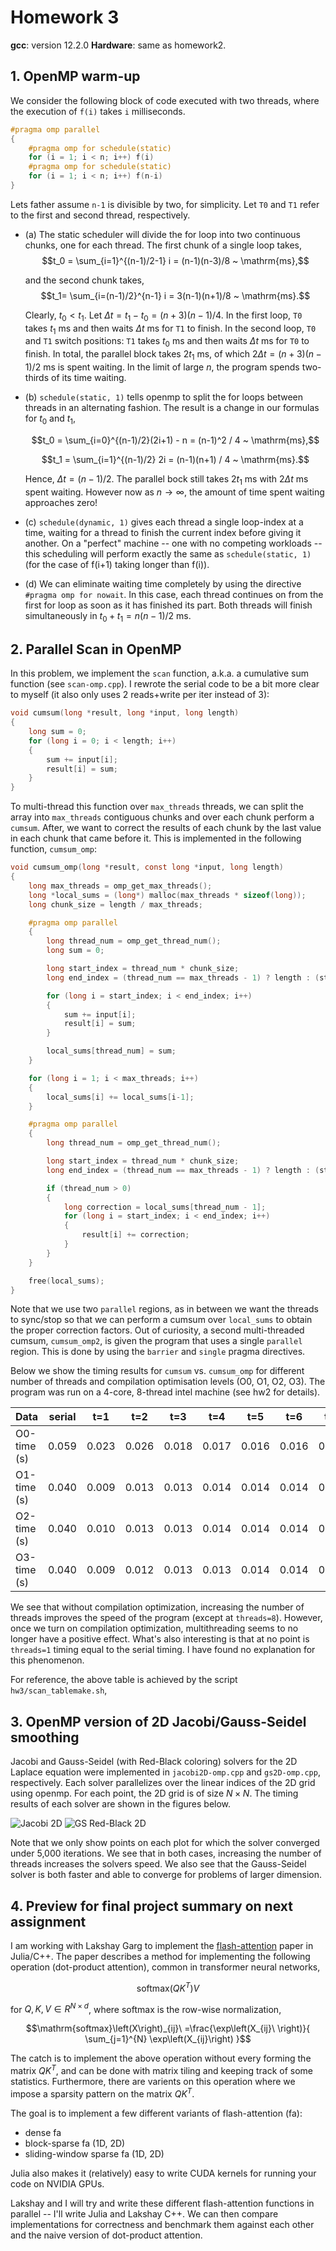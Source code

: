 # Homework 3

**gcc**: version 12.2.0
**Hardware**: same as homework2.


## 1. OpenMP warm-up
We consider the following block of code executed with two threads, where the execution 
of `f(i)` takes `i` milliseconds.

```c
#pragma omp parallel
{
    #pragma omp for schedule(static)
    for (i = 1; i < n; i++) f(i)
    #pragma omp for schedule(static)
    for (i = 1; i < n; i++) f(n-i)
}
```

Lets father assume `n-1` is divisible by two, for simplicity.
Let `T0` and `T1` refer to the first and second thread, respectively. 

- (a) The static scheduler will divide the for loop into two continuous chunks,
  one for each thread. The first chunk of a single loop takes,
  $$t_0 = \sum_{i=1}^{(n-1)/2-1} i = (n-1)(n-3)/8 ~ \mathrm{ms},$$
  
  and the second chunk takes,
  $$t_1= \sum_{i=(n-1)/2}^{n-1} i = 3(n-1)(n+1)/8 ~ \mathrm{ms}.$$
  
  Clearly, $t_0 < t_1$. Let
  $\Delta t = t_1-t_0 = (n+3)(n-1)/4$. In the first loop, `T0` takes $t_1$ ms and then waits
  $\Delta t$ ms for `T1` to finish. In the second loop, `T0` and `T1` switch
  positions: `T1` takes $t_0$ ms and then waits $\Delta t$ ms for `T0` to
  finish. In  total, the parallel block takes $2t_1$ ms, of which 
  $2\Delta t= (n+3)(n-1)/2$ ms is spent waiting. In the limit of large $n$, the program
  spends two-thirds of its time waiting.

- (b) `schedule(static, 1)` tells openmp to split the for loops between threads
  in an alternating fashion. The result is a change in our formulas for $t_0$
  and $t_1$,
  
  $$t_0 = \sum_{i=0}^{(n-1)/2}(2i+1) - n  = (n-1)^2 / 4 ~ \mathrm{ms},$$
  
  $$t_1 = \sum_{i=1}^{(n-1)/2} 2i = (n-1)(n+1) / 4 ~ \mathrm{ms}.$$
  
  Hence, $\Delta t = (n-1)/2$. The parallel bock still takes $2t_1$ ms with
  $2\Delta t$ ms spent waiting. However now as $n \rightarrow \infty$, the
  amount of time spent waiting approaches zero!

- (c) `schedule(dynamic, 1)` gives each thread a single loop-index at a time,
  waiting for a thread to finish the current index before giving it another. On
  a "perfect" machine -- one with no competing workloads -- this scheduling
  will perform exactly the same as `schedule(static, 1)` (for the case of f(i+1) taking longer than f(i)).

- (d) We can eliminate waiting time completely by using the directive `#pragma omp for nowait`.
  In this case, each thread continues on from the first for loop as soon as it has finished its part.
  Both threads will finish simultaneously in $t_0 + t_1 = n(n-1)/2$ ms.

## 2. Parallel Scan in OpenMP
In this problem, we implement the `scan` function, a.k.a. a cumulative sum function (see `scan-omp.cpp`).
I rewrote the serial code to be a bit more clear to myself (it also only uses 2 reads+write per iter instead of 3):

```c
void cumsum(long *result, long *input, long length) 
{
    long sum = 0;
    for (long i = 0; i < length; i++) 
    {
        sum += input[i];
        result[i] = sum;
    }
}
```

To multi-thread this function over `max_threads` threads, we can split the array into 
`max_threads` contiguous chunks and over each chunk perform a `cumsum`. After, 
we want to correct the results of each chunk by the last value in each chunk that came 
before it. This is implemented in the following function, `cumsum_omp`:

```c
void cumsum_omp(long *result, const long *input, long length) 
{
    long max_threads = omp_get_max_threads();
    long *local_sums = (long*) malloc(max_threads * sizeof(long));
    long chunk_size = length / max_threads;

    #pragma omp parallel
    {
        long thread_num = omp_get_thread_num();
        long sum = 0;

        long start_index = thread_num * chunk_size;
        long end_index = (thread_num == max_threads - 1) ? length : (start_index + chunk_size);

        for (long i = start_index; i < end_index; i++) 
        {
            sum += input[i];
            result[i] = sum;
        }

        local_sums[thread_num] = sum;
    }

    for (long i = 1; i < max_threads; i++) 
    {
        local_sums[i] += local_sums[i-1];
    }

    #pragma omp parallel
    {
        long thread_num = omp_get_thread_num();

        long start_index = thread_num * chunk_size;
        long end_index = (thread_num == max_threads - 1) ? length : (start_index + chunk_size);

        if (thread_num > 0) 
        {
            long correction = local_sums[thread_num - 1];
            for (long i = start_index; i < end_index; i++) 
            {
                result[i] += correction;
            }
        }
    }

    free(local_sums);
}
```

Note that we use two `parallel` regions, as in between we want the threads to
sync/stop so that we can perform a cumsum over `local_sums` to obtain the
proper correction factors. Out of curiosity, a second multi-threaded cumsum,
`cumsum_omp2`, is given the program that uses a single `parallel` 
region. This is done by using the `barrier` and `single` pragma directives.

Below we show the timing results for `cumsum` vs. `cumsum_omp` for different
number of threads and compilation optimisation levels (O0, O1, O2, O3). The
program was run on a 4-core, 8-thread intel machine (see hw2 for details).

| Data        | serial| t=1   | t=2   | t=3   | t=4   | t=5   | t=6   | t=7   | t=8   |
|-------------|-------|-------|-------|-------|-------|-------|-------|-------|-------|
| O0-time (s) | 0.059 | 0.023 | 0.026 | 0.018 | 0.017 | 0.016 | 0.016 | 0.015 | 0.031 |
| O1-time (s) | 0.040 | 0.009 | 0.013 | 0.013 | 0.014 | 0.014 | 0.014 | 0.014 | 0.015 |
| O2-time (s) | 0.040 | 0.010 | 0.013 | 0.013 | 0.014 | 0.014 | 0.014 | 0.014 | 0.014 |
| O3-time (s) | 0.040 | 0.009 | 0.012 | 0.013 | 0.013 | 0.014 | 0.014 | 0.014 | 0.014 |

We see that without compilation optimization, increasing the number of threads
improves the speed of the program (except at `threads=8`). However, once we
turn on compilation optimization, multithreading seems to no longer have a
positive effect. What's also interesting is that at no point is `threads=1`
timing equal to the serial timing. I have found no explanation for this
phenomenon.

For reference, the above table is achieved by the script `hw3/scan_tablemake.sh`,

## 3. OpenMP version of 2D Jacobi/Gauss-Seidel smoothing
Jacobi and Gauss-Seidel (with Red-Black coloring) solvers for the 2D Laplace equation
were implemented in `jacobi2D-omp.cpp` and `gs2D-omp.cpp`, respectively. Each solver 
parallelizes over the linear indices of the 2D grid using openmp. For each point, the 2D grid is of 
size $N \times N$. The timing results of each 
solver are shown in the figures below.

![Jacobi 2D](plot/page0.png)
![GS Red-Black 2D](plot/page1.png)

Note that we only show points on each plot for which the solver converged under 5,000 iterations. 
We see that in both cases, increasing the number of threads increases the solvers speed. We also see that
the Gauss-Seidel solver is both faster and able to converge for problems of larger dimension.


## 4. Preview for final project summary on next assignment
I am working with Lakshay Garg to implement the
[flash-attention](https://github.com/HazyResearch/flash-attention) paper in
Julia/C++. The paper describes a method for implementing the following
operation (dot-product attention), common in transformer neural networks,

$$\mathrm{softmax}(QK^T)V$$

for $Q , K, V \in R^{N\times d}$, where $\mathrm{softmax}$ is the row-wise 
normalization,

$$\mathrm{softmax}\left(X\right)_{ij}\ =\frac{\exp\left(X_{ij}\ \right)}{ \sum_{j=1}^{N} \exp\left(X_{ij}\right) }$$

The catch is to implement the above operation without every forming the matrix $QK^T$, and can be 
done with matrix tiling and keeping track of some statistics. Furthermore, there are varients 
on this operation where we impose a sparsity pattern on the matrix $QK^T$.

The goal is to implement a few different variants of flash-attention (fa):
- dense fa
- block-sparse fa (1D, 2D)
- sliding-window sparse fa (1D, 2D)

Julia also makes it (relatively) easy to write CUDA kernels for running your
code on NVIDIA GPUs. 

Lakshay and I will try and write 
these different flash-attention functions in parallel -- I'll write Julia and Lakshay C++. 
We can then compare implementations for correctness and benchmark them against each other 
and the naive version of dot-product attention. 

